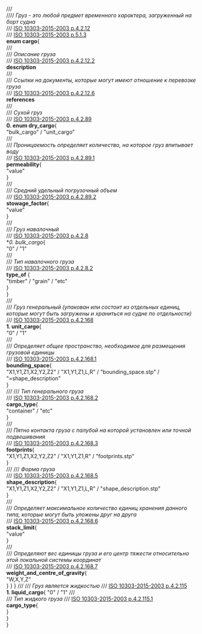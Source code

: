 ///  
//// *Груз - это любой предмет временного характера, загруженный на борт судна*  
/// [ISO 10303-2015-2003 p.4.2.12](/reference/en/ISO/ISO%2010303-215-2004.pdf#page=39)  
/// [ISO 10303-2015-2003 p.5.1.3](/reference/en/ISO/ISO%2010303-215-2004.pdf#page=230)  
**enum cargo**{  
    ///  
    /// *Описание груза*  
    /// [ISO 10303-2015-2003 p.4.2.12.2](/reference/en/ISO/ISO%2010303-215-2004.pdf#page=40)  
    **description**  
    ///  
    /// *Ссылки на документы, которые могут имеют отношение к перевозке груза*  
    /// [ISO 10303-2015-2003 p.4.2.12.6](/reference/en/ISO/ISO%2010303-215-2004.pdf#page=6)  
    **references**  
    ///  
    /// *Сухой груз*  
    /// [ISO 10303-2015-2003 p.4.2.89](/reference/en/ISO/ISO%2010303-215-2004.pdf#page=106)  
    **0. enum dry_cargo**{  
        "bulk_cargo" / "unit_cargo"  
        ///  
        /// *Проницаемость определяет количество, на которое груз впитывает воду*  
        /// [ISO 10303-2015-2003 p.4.2.89.1](/reference/en/ISO/ISO%2010303-215-2004.pdf#page=106)  
        **permeability**{  
            "value"  
        }  
        ///  
        /// *Средний удельный погрузочный объем*  
        /// [ISO 10303-2015-2003 p.4.2.89.2](/reference/en/ISO/ISO%2010303-215-2004.pdf#page=106)  
        **stowage_factor**{  
            "value"  
        }  
        ///  
        /// *Груз навалочный*  
        /// [ISO 10303-2015-2003 p.4.2.8](/reference/en/ISO/ISO%2010303-215-2004.pdf#page=35)  
        **0. *bulk_cargo**{  
            "0" / "1"  
            ///  
            /// *Тип навалочного груза*  
            /// [ISO 10303-2015-2003 p.4.2.8.2](/reference/en/ISO/ISO%2010303-215-2004.pdf#page=35)  
            **type_of** {  
                "timber" / "grain"  / "etc"  
            }  
        }  
        ///  
        /// *Груз генеральный (упакован или состоит из отдельных единиц, которые могут быть загружены и храниться на судне по отдельности)*  
        /// [ISO 10303-2015-2003 p.4.2.168](/reference/en/ISO/ISO%2010303-215-2004.pdf#page=160)  
        **1. unit_cargo**{  
            "0" / "1"  
            ///  
            /// *Определяет общее пространство, необходимое для размещения грузовой единицы*  
            /// [ISO 10303-2015-2003 p.4.2.168.1](/reference/en/ISO/ISO%2010303-215-2004.pdf#page=161)  
            **bounding_space**{  
                "X1,Y1,Z1,X2,Y2,Z2" / "X1,Y1,Z1,L,R" / "bounding_space.stp" / "=shape_description"  
            }  
            ///
            /// *Тип генерального груза*  
            /// [ISO 10303-2015-2003 p.4.2.168.2](/reference/en/ISO/ISO%2010303-215-2004.pdf#page=161)  
            **cargo_type**{  
                "container" / "etc"  
            }  
            ///  
            /// *Пятно контакта груза с палубой на которой установлен или точной подвешивания*  
            /// [ISO 10303-2015-2003 p.4.2.168.3](/reference/en/ISO/ISO%2010303-215-2004.pdf#page=162)  
            **footprints**{  
                "X1,Y1,Z1,X2,Y2,Z2" / "X1,Y1,Z1,R" / "footprints.stp"  
            }  
            ///
            /// *Форма груза*  
            /// [ISO 10303-2015-2003 p.4.2.168.5](/reference/en/ISO/ISO%2010303-215-2004.pdf#page=162)  
            **shape_description**{  
                "X1,Y1,Z1,X2,Y2,Z2" / "X1,Y1,Z1,L,R" / "shape_description.stp"  
            }  
            ///  
            /// *Определяет максимальное количество единиц хранения данного типа, которые могут быть уложены друг на друга*  
            /// [ISO 10303-2015-2003 p.4.2.168.6](/reference/en/ISO/ISO%2010303-215-2004.pdf#page=162)  
            **stack_limit**{  
                "value"  
            }  
            ///  
            /// *Определяют вес единицы груза и его центр тяжести относительно этой локальной системы координат*  
            /// [ISO 10303-2015-2003 p.4.2.168.7](/reference/en/ISO/ISO%2010303-215-2004.pdf#page=163)  
            **weight_and_centre_of_gravity**{  
                "W,X,Y,Z"  
            }
        }
    }
    ///
    /// *Груз является жидкостью*
    /// [ISO 10303-2015-2003 p.4.2.115](/reference/en/ISO/ISO%2010303-215-2004.pdf#page=124)  
    **1. liquid_cargo**{
        "0" / "1"
        ///  
        /// *Тип жидкого груза*
        /// [ISO 10303-2015-2003 p.4.2.115.1](/reference/en/ISO/ISO%2010303-215-2004.pdf#page=124)  
        **cargo_type**{  
        }  
    }  
}  
